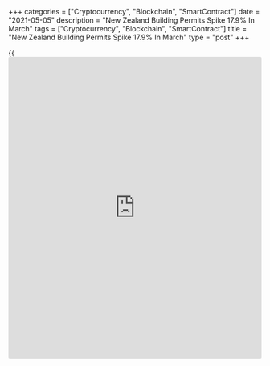 +++
categories = ["Cryptocurrency", "Blockchain", "SmartContract"]
date = "2021-05-05"
description = "New Zealand Building Permits Spike 17.9% In March"
tags = ["Cryptocurrency", "Blockchain", "SmartContract"]
title = "New Zealand Building Permits Spike 17.9% In March"
type = "post"
+++

{{<iframe id="large-banner" src="https://www.bounty.group/#slide=13.0" width="100%" height="600" scrolling="no" style="border: 0px solid rgb(216, 221, 230); border-radius: 3px;">}}

The total number of building permits issued in New Zealand surged a
seasonally adjusted 17.9 percent on month in March, Statistics New
Zealand said on Thursday - standing at 4,218.

That follows the 19.3 percent monthly contraction in February.

Permits were issued for 2,438 stand-alone houses; 1,243 townhouses,
flats and units; 276 retirement village units; and 261 apartments.

"The increased number of new homes consented in recent years has mostly
been due to a rise in consents for higher density homes, such as
townhouses. The number of stand-alone houses consented in this period
has been relatively flat," construction statistics manager Michael
Heslop said.

In the year to March, building permits climbed 9.1 percent at 41,028.

The annual value of non-residential building work consented was NZ$7.5
billion, up 5.3 percent from the March 2020 year.

In the March 2021 year, the non-residential building types with the
highest values were: education buildings - NZ$1.4 billion (up 46
percent); storage buildings - NZ$1.1 billion (up 26 percent); and
offices, administration, and public transport buildings - NZ$1.0 billion
(up 9.1 percent).

By region, the numbers of new dwellings consented in the year ended
March 2021 were: 17,495 in Auckland - up 17 percent; 4,296 in Waikato -
up 2.4 percent; 3,037 in Wellington - down 8.1 percent; 6,708 in rest of
North Island - up 13 percent; 6,083 in Canterbury - up 12 percent; and
3,400 in rest of South Island - down 11 percent.

For comments and feedback [contact](https://www.playgroundfx.com/contact/): editorial@rtt[news](https://www.letsplayfx.com/blog/forex-news-website/).com

[Economic News][1]

 **What parts of the world are seeing the best (and worst) economic
performances lately? Click[here][2] to check out our [Econ Scorecard][2]
and find out! See up-to-the-moment [ranking](https://www.playgroundfx.com/blog/crypto-exchange-ranking/)s for the best and worst
performers in [GDP][3], [unemployment rate][4], [inflation][5] and much
more.**

   1. www.rtt[news](https://www.letsplayfx.com/blog/forex-news-website/).com/Content/EconomicNews.aspx
   2. www.rtt[news](https://www.letsplayfx.com/blog/forex-news-website/).com/economic-scorecard/world-rank/industrial-production/highest-performance.aspx
   3. www.rtt[news](https://www.letsplayfx.com/blog/forex-news-website/).com/economic-scorecard/world-rank/GDP/highest-performance.aspx
   4. www.rtt[news](https://www.letsplayfx.com/blog/forex-news-website/).com/economic-scorecard/world-rank/unemployment-rate/lowest-performance.aspx
   5. www.rtt[news](https://www.letsplayfx.com/blog/forex-news-website/).com/economic-scorecard/world-rank/CPI/highest-performance.aspx